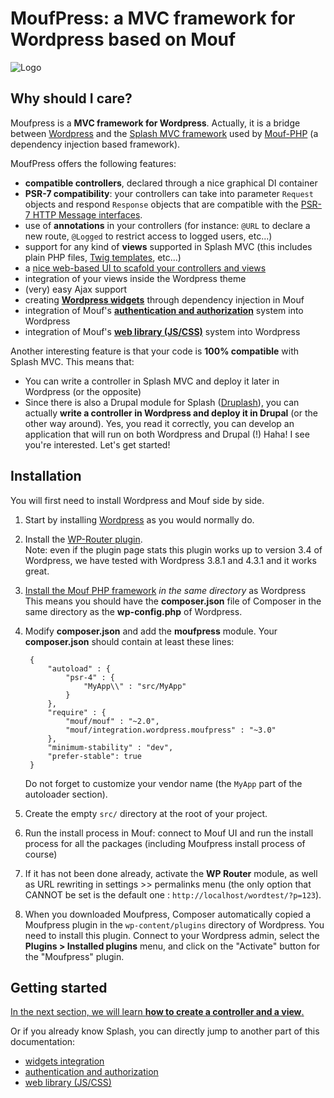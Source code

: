 MoufPress: a MVC framework for Wordpress based on Mouf
======================================================

![Logo](doc/images/moufpress.png)

Why should I care?
------------------

Moufpress is a **MVC framework for Wordpress**. Actually, it is a bridge between [Wordpress](http://wordpress.org/) and
the [Splash MVC framework](http://mouf-php.com/packages/mouf/mvc.splash/index.md) 
used by [Mouf-PHP](http://mouf-php.com) (a dependency injection based framework).

MoufPress offers the following features:

- **compatible controllers**, declared through a nice graphical DI container
- **PSR-7 compatibility**: your controllers can take into parameter `Request` objects and respond `Response` objects
  that are compatible with the [PSR-7 HTTP Message interfaces](http://www.php-fig.org/psr/psr-7/).
- use of **annotations** in your controllers (for instance: `@URL` to declare a new route, `@Logged` to restrict access to logged users, etc...)
- support for any kind of **views** supported in Splash MVC (this includes plain PHP files, [Twig templates](http://twig.sensiolabs.org/), etc...)
- a [nice web-based UI to scafold your controllers and views](http://mouf-php.com/packages/mouf/mvc.splash/doc/writing_controllers.md)
- integration of your views inside the Wordpress theme
- (very) easy Ajax support
- creating [**Wordpress widgets**](doc/widgets.md) through dependency injection in Mouf
- integration of Mouf's [**authentication and authorization**](doc/authentication_and_right_management.md) system into Wordpress
- integration of Mouf's [**web library (JS/CSS)**](doc/scripts-and-styles.md) system into Wordpress

Another interesting feature is that your code is **100% compatible** with Splash MVC. This means that:

- You can write a controller in Splash MVC and deploy it later in Wordpress (or the opposite)
- Since there is also a Drupal module for Splash ([Druplash](http://mouf-php.com/packages/mouf/integration.drupal.druplash/README.md)),
  you can actually **write a controller in Wordpress and deploy it in Drupal** (or the other way around).
  Yes, you read it correctly, you can develop an application that will run on both Wordpress and Drupal (!)
  Haha! I see you're interested. Let's get started!

Installation
------------

You will first need to install Wordpress and Mouf side by side.

1. Start by installing [Wordpress](http://wordpress.org/) as you would normally do.
2. Install the [WP-Router plugin](https://wordpress.org/plugins/wp-router/).  
   Note: even if the plugin page stats this plugin works up to version 3.4 of Wordpress,
   we have tested with Wordpress 3.8.1 and 4.3.1 and it works great.
3. [Install the Mouf PHP framework](http://mouf-php.com/packages/mouf/mouf/doc/installing_mouf.md) _in the same directory_ as Wordpress
   This means you should have the **composer.json** file of Composer in the same directory as the **wp-config.php** of Wordpress.
4. Modify **composer.json** and add the **moufpress** module. Your **composer.json** should contain at least these lines: 

		{
			"autoload" : {
				"psr-4" : {
					"MyApp\\" : "src/MyApp"
				}
			},
			"require" : {
				"mouf/mouf" : "~2.0",
				"mouf/integration.wordpress.moufpress" : "~3.0"
			},
			"minimum-stability" : "dev",
			"prefer-stable": true
		}

   Do not forget to customize your vendor name (the `MyApp` part of the autoloader section).
5. Create the empty `src/` directory at the root of your project.
6. Run the install process in Mouf: connect to Mouf UI and run the install process for all the packages 
   (including Moufpress install process of course)
7. If it has not been done already, activate the **WP Router** module, as well as URL rewriting in settings >> permalinks menu (the only option that CANNOT be set is the default one : `http://localhost/wordtest/?p=123`).
8. When you downloaded Moufpress, Composer automatically copied a Moufpress plugin in the `wp-content/plugins` directory of
   Wordpress. You need to install this plugin. Connect to your Wordpress admin,  select the **Plugins > Installed plugins** 
   menu, and click on the "Activate" button for the "Moufpress" plugin.


Getting started
---------------

[In the next section, we will learn **how to create a controller and a view**.](doc/mvc.md)

Or if you already know Splash, you can directly jump to another part of this documentation:

- [widgets integration](doc/widgets.md)
- [authentication and authorization](doc/authentication_and_right_management.md)
- [web library (JS/CSS)](doc/scripts-and-styles.md)

